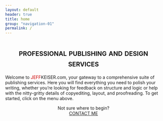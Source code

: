 ```yaml
---
layout: default
header: true
title: home
group: "navigation-01"
permalink: /
---
```


<div style="text-align: center">

<h1 style="font-variant: small-caps">professional publishing and design services</h1>
</div>

Welcome to <span style="font-family: 'Arial', sans-serif'"><span style="color: #cc0000">JEFF</span>KEISER.com</span>, your gateway to a comprehensive suite of publishing services. Here you will find everything you need to polish your writing, whether you’re looking for feedback on structure and logic or help with the nitty-gritty details of copyediting, layout, and proofreading. To get started, click on the menu above.

<div style="text-align: center">
Not sure where to begin?<br /><a href="mailto:info@jeffkeiser.com"><span class="contact-button">CONTACT ME</span></a>
</div>



<!--div>
<img style="width: 100px; margin-top: 200px" src="https://maxcdn.icons8.com/Android_L/PNG/512/Transport/under_construction-512.png">
<h2>Under Construction</h2>
<!/div-->
